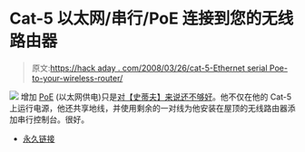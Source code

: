 # Cat-5 以太网/串行/PoE 连接到您的无线路由器

> 原文:[https://hack aday . com/2008/03/26/cat-5-Ethernet serial Poe-to-your-wireless-router/](https://hackaday.com/2008/03/26/cat-5-ethernetserialpoe-to-your-wireless-router/)

![](../Images/cdc07a0074fb18fd373863977c5f3615.png)
增加 [PoE](http://www.hackaday.com/2005/05/21/power-over-ethernet/) (以太网供电)只是[对【史蒂夫】来说还不够好](http://steveshacks.livejournal.com/2795.html)。他不仅在他的 Cat-5 上运行电源，他还共享地线，并使用剩余的一对线为他安装在屋顶的无线路由器添加串行控制台。很好。

*   [永久链接](http://steveshacks.livejournal.com/2795.html)